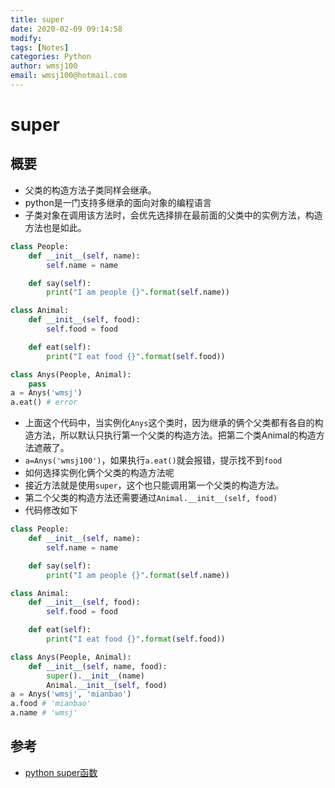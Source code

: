 ```yaml
---
title: super
date: 2020-02-09 09:14:58
modify: 
tags: [Notes]
categories: Python
author: wmsj100
email: wmsj100@hotmail.com
---
```


# super

## 概要

- 父类的构造方法子类同样会继承。
- python是一门支持多继承的面向对象的编程语言
- 子类对象在调用该方法时，会优先选择排在最前面的父类中的实例方法，构造方法也是如此。

```python
class People:
    def __init__(self, name):
        self.name = name

    def say(self):
        print("I am people {}".format(self.name))

class Animal:
    def __init__(self, food):
        self.food = food

    def eat(self):
        print("I eat food {}".format(self.food))

class Anys(People, Animal):
    pass
a = Anys('wmsj')
a.eat() # error
```
- 上面这个代码中，当实例化`Anys`这个类时，因为继承的俩个父类都有各自的构造方法，所以默认只执行第一个父类的构造方法。把第二个类Animal的构造方法遮蔽了。
- `a=Anys('wmsj100')`，如果执行`a.eat()`就会报错，提示找不到`food`
- 如何选择实例化俩个父类的构造方法呢
- 接近方法就是使用`super`，这个也只能调用第一个父类的构造方法。
- 第二个父类的构造方法还需要通过`Animal.__init__(self, food)`
- 代码修改如下
```python
class People:
    def __init__(self, name):
        self.name = name

    def say(self):
        print("I am people {}".format(self.name))

class Animal:
    def __init__(self, food):
        self.food = food

    def eat(self):
        print("I eat food {}".format(self.food))

class Anys(People, Animal):
    def __init__(self, name, food):
        super().__init__(name)
        Animal.__init__(self, food)
a = Anys('wmsj', 'mianbao')
a.food # 'mianbao'
a.name # 'wmsj'
```

## 参考

- [python super函数](http://c.biancheng.net/view/2290.html)
